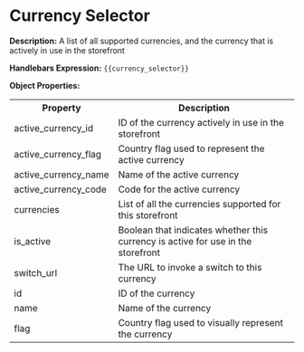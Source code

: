 <h1>Currency Selector</h1>

<b>Description:</b> A list of all supported currencies, and the currency that is actively in use in the storefront

<b>Handlebars Expression:</b> `{{currency_selector}}`

<b>Object Properties:</b>

<table>  
<tr>    
  <th>Property</th>   
  <th>Description</th>  
</tr>  
<tr>    
  <td>active_currency_id</td>    
  <td>ID of the currency actively in use in the storefront</td>  
</tr>  
<tr>    
  <td>active_currency_flag</td>    
  <td>Country flag used to represent the active currency</td>  
</tr> 
<tr>    
  <td>active_currency_name</td>    
  <td>Name of the active currency</td>  
</tr>
<tr>    
  <td>active_currency_code</td>    
  <td>Code for the active currency</td>  
</tr>  
<tr>    
  <td>currencies</td>    
  <td>List of all the currencies supported for this storefront</td>  
</tr> 
<tr>    
  <td><span class="indent1">is_active</span></td>    
  <td>Boolean that indicates whether this currency is active for use in the storefront</td>  
</tr> 
<tr>    
  <td><span class="indent1">switch_url</span></td>    
  <td>The URL to invoke a switch to this currency</td> 
</tr> 
<tr>    
 <td><span class="indent1"> id</span></td>    
 <td>ID of the currency</td>  
</tr> 
<tr>    
 <td><span class="indent1"> name</span></td>    
 <td>Name of the currency</td>  
</tr> 
 <tr>    
  <td><span class="indent1"> flag</span></td>    
  <td>Country flag used to visually represent the currency</td>  
 </tr>
 </table>

